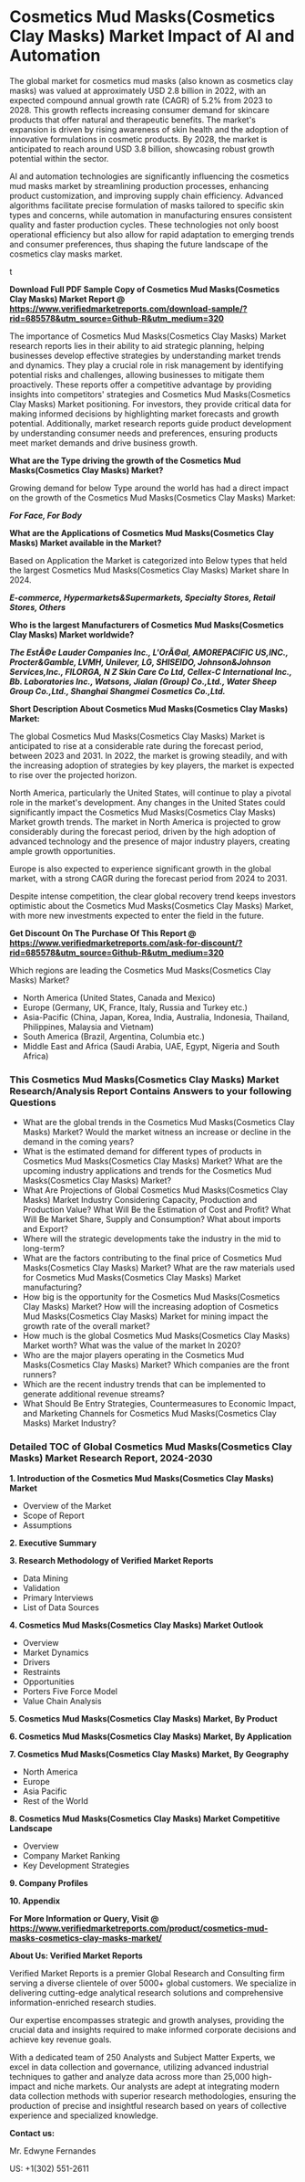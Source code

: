 <meta name="title" content="Global Cosmetics Mud Masks(Cosmetics Clay Masks) Market Impact of AI and Automation"><meta name="description" content="The global market for cosmetics mud masks (also known as cosmetics clay masks) was valued at approximately USD 2.8 billion in 2022, with an expected compound annual gr"><meta name="title" content="Cosmetics Mud Masks(Cosmetics Clay Masks) Market Size, Share, Scope, Trends, Growth, Opportunities, Analysis, Forecast"><h1>Cosmetics Mud Masks(Cosmetics Clay Masks) Market Impact of AI and Automation</h1><p>The global market for cosmetics mud masks (also known as cosmetics clay masks) was valued at approximately USD 2.8 billion in 2022, with an expected compound annual growth rate (CAGR) of 5.2% from 2023 to 2028. This growth reflects increasing consumer demand for skincare products that offer natural and therapeutic benefits. The market's expansion is driven by rising awareness of skin health and the adoption of innovative formulations in cosmetic products. By 2028, the market is anticipated to reach around USD 3.8 billion, showcasing robust growth potential within the sector.</p><p>AI and automation technologies are significantly influencing the cosmetics mud masks market by streamlining production processes, enhancing product customization, and improving supply chain efficiency. Advanced algorithms facilitate precise formulation of masks tailored to specific skin types and concerns, while automation in manufacturing ensures consistent quality and faster production cycles. These technologies not only boost operational efficiency but also allow for rapid adaptation to emerging trends and consumer preferences, thus shaping the future landscape of the cosmetics clay masks market.</p>t</p><p id="" class=""><strong>Download Full PDF Sample Copy of Cosmetics Mud Masks(Cosmetics Clay Masks) Market Report @ <a href="https://www.verifiedmarketreports.com/download-sample/?rid=685578&utm_source=Github-R&utm_medium=320" target="_blank">https://www.verifiedmarketreports.com/download-sample/?rid=685578&utm_source=Github-R&utm_medium=320</a></strong></p><p>The importance of&nbsp;Cosmetics Mud Masks(Cosmetics Clay Masks) Market research reports lies in their ability to aid strategic planning, helping businesses develop effective strategies by understanding market trends and dynamics. They play a crucial role in risk management by identifying potential risks and challenges, allowing businesses to mitigate them proactively. These reports offer a competitive advantage by providing insights into competitors' strategies and Cosmetics Mud Masks(Cosmetics Clay Masks) Market positioning. For investors, they provide critical data for making informed decisions by highlighting market forecasts and growth potential. Additionally, market research reports guide product development by understanding consumer needs and preferences, ensuring products meet market demands and drive business growth.</p><p><strong>What are the&nbsp;Type driving the growth of the Cosmetics Mud Masks(Cosmetics Clay Masks) Market?</strong></p><p id="" class="">Growing demand for below Type around the world has had a direct impact on the growth of the Cosmetics Mud Masks(Cosmetics Clay Masks) Market:</p><em><strong>For Face, For Body</strong></em></p><strong>What are the&nbsp;Applications&nbsp;of Cosmetics Mud Masks(Cosmetics Clay Masks) Market available in the Market?</strong></p><p id="" class="">Based on Application the Market is categorized into Below types that held the largest Cosmetics Mud Masks(Cosmetics Clay Masks) Market share In 2024.</p><em><strong>E-commerce, Hypermarkets&Supermarkets, Specialty Stores, Retail Stores, Others</strong></em></p><strong>Who is the largest Manufacturers of Cosmetics Mud Masks(Cosmetics Clay Masks) Market worldwide?</strong></p><p><em><strong>The EstÃ©e Lauder Companies Inc., L'OrÃ©al, AMOREPACIFIC US,INC., Procter&Gamble, LVMH, Unilever, LG, SHISEIDO, Johnson&Johnson Services,Inc., FILORGA, N Z Skin Care Co Ltd, Cellex-C International Inc., Bb. Laboratories Inc., Watsons, Jialan (Group) Co.,Ltd., Water Sheep Group Co.,Ltd., Shanghai Shangmei Cosmetics Co.,Ltd.</strong></em></p><p id="" class=""><strong>Short Description About Cosmetics Mud Masks(Cosmetics Clay Masks) Market:</strong></p><p>The global Cosmetics Mud Masks(Cosmetics Clay Masks) Market is anticipated to rise at a considerable rate during the forecast period, between 2023 and 2031. In 2022, the market is growing steadily, and with the increasing adoption of strategies by key players, the market is expected to rise over the projected horizon.</p><p>North America, particularly the United States, will continue to play a pivotal role in the market's development. Any changes in the United States could significantly impact the Cosmetics Mud Masks(Cosmetics Clay Masks) Market growth trends. The market in North America is projected to grow considerably during the forecast period, driven by the high adoption of advanced technology and the presence of major industry players, creating ample growth opportunities.</p><p>Europe is also expected to experience significant growth in the global market, with a strong CAGR during the forecast period from 2024 to 2031.</p><p>Despite intense competition, the clear global recovery trend keeps investors optimistic about the Cosmetics Mud Masks(Cosmetics Clay Masks) Market, with more new investments expected to enter the field in the future.</p><p id="" class=""><strong>Get Discount On The Purchase Of This Report @ <a href="https://www.verifiedmarketreports.com/ask-for-discount/?rid=685578&utm_source=Github-R&utm_medium=320" target="_blank">https://www.verifiedmarketreports.com/ask-for-discount/?rid=685578&utm_source=Github-R&utm_medium=320</a></strong></p>Which regions are leading the Cosmetics Mud Masks(Cosmetics Clay Masks) Market?</p><ul><li>North America (United States, Canada and Mexico)</li><li>Europe (Germany, UK, France, Italy, Russia and Turkey etc.)</li><li>Asia-Pacific (China, Japan, Korea, India, Australia, Indonesia, Thailand, Philippines, Malaysia and Vietnam)</li><li>South America (Brazil, Argentina, Columbia etc.)</li><li>Middle East and Africa (Saudi Arabia, UAE, Egypt, Nigeria and South Africa)</li></ul><h3 id="" class="">This Cosmetics Mud Masks(Cosmetics Clay Masks) Market Research/Analysis Report Contains Answers to your following Questions</h3><ul><li>What are the global trends in the Cosmetics Mud Masks(Cosmetics Clay Masks) Market? Would the market witness an increase or decline in the demand in the coming years?</li><li>What is the estimated demand for different types of products in Cosmetics Mud Masks(Cosmetics Clay Masks) Market? What are the upcoming industry applications and trends for the Cosmetics Mud Masks(Cosmetics Clay Masks) Market?</li><li>What Are Projections of Global Cosmetics Mud Masks(Cosmetics Clay Masks) Market Industry Considering Capacity, Production and Production Value? What Will Be the Estimation of Cost and Profit? What Will Be Market Share, Supply and Consumption? What about imports and Export?</li><li>Where will the strategic developments take the industry in the mid to long-term?</li><li>What are the factors contributing to the final price of Cosmetics Mud Masks(Cosmetics Clay Masks) Market? What are the raw materials used for Cosmetics Mud Masks(Cosmetics Clay Masks) Market manufacturing?</li><li>How big is the opportunity for the Cosmetics Mud Masks(Cosmetics Clay Masks) Market? How will the increasing adoption of Cosmetics Mud Masks(Cosmetics Clay Masks) Market for mining impact the growth rate of the overall market?</li><li>How much is the global Cosmetics Mud Masks(Cosmetics Clay Masks) Market worth? What was the value of the market In 2020?</li><li>Who are the major players operating in the Cosmetics Mud Masks(Cosmetics Clay Masks) Market? Which companies are the front runners?</li><li>Which are the recent industry trends that can be implemented to generate additional revenue streams?</li><li>What Should Be Entry Strategies, Countermeasures to Economic Impact, and Marketing Channels for Cosmetics Mud Masks(Cosmetics Clay Masks) Market Industry?</li></ul><h3 id="" class="">Detailed TOC of Global Cosmetics Mud Masks(Cosmetics Clay Masks) Market Research Report, 2024-2030</h3><p id="" class=""><strong>1. Introduction of the Cosmetics Mud Masks(Cosmetics Clay Masks) Market</strong></p><ul><li>Overview of the Market</li><li>Scope of Report</li><li>Assumptions</li></ul><p id="" class=""><strong>2. Executive Summary</strong></p><p id="" class=""><strong>3. Research Methodology of Verified Market Reports</strong></p><ul><li>Data Mining</li><li>Validation</li><li>Primary Interviews</li><li>List of Data Sources</li></ul><p id="" class=""><strong>4. Cosmetics Mud Masks(Cosmetics Clay Masks) Market Outlook</strong></p><ul><li>Overview</li><li>Market Dynamics</li><li>Drivers</li><li>Restraints</li><li>Opportunities</li><li>Porters Five Force Model</li><li>Value Chain Analysis</li></ul><p id="" class=""><strong>5. Cosmetics Mud Masks(Cosmetics Clay Masks) Market, By Product</strong></p><p id="" class=""><strong>6. Cosmetics Mud Masks(Cosmetics Clay Masks) Market, By Application</strong></p><p id="" class=""><strong>7. Cosmetics Mud Masks(Cosmetics Clay Masks) Market, By Geography</strong></p><ul><li>North America</li><li>Europe</li><li>Asia Pacific</li><li>Rest of the World</li></ul><p id="" class=""><strong>8. Cosmetics Mud Masks(Cosmetics Clay Masks) Market Competitive Landscape</strong></p><ul><li>Overview</li><li>Company Market Ranking</li><li>Key Development Strategies</li></ul><p id="" class=""><strong>9. Company Profiles</strong></p><p id="" class=""><strong>10. Appendix</strong></p><p id="" class=""><strong>For More Information or Query, Visit @ <a href="https://www.verifiedmarketreports.com/product/cosmetics-mud-masks-cosmetics-clay-masks-market/" target="_blank">https://www.verifiedmarketreports.com/product/cosmetics-mud-masks-cosmetics-clay-masks-market/</a></strong></p><p id="" class=""><strong>About Us: Verified Market Reports</strong></p><p id="" class="">Verified Market Reports is a premier Global Research and Consulting firm serving a diverse clientele of over 5000+ global customers. We specialize in delivering cutting-edge analytical research solutions and comprehensive information-enriched research studies.</p><p id="" class="">Our expertise encompasses strategic and growth analyses, providing the crucial data and insights required to make informed corporate decisions and achieve key revenue goals.</p><p id="" class="">With a dedicated team of 250 Analysts and Subject Matter Experts, we excel in data collection and governance, utilizing advanced industrial techniques to gather and analyze data across more than 25,000 high-impact and niche markets. Our analysts are adept at integrating modern data collection methods with superior research methodologies, ensuring the production of precise and insightful research based on years of collective experience and specialized knowledge.</p><p id="" class=""><strong>Contact us:</strong></p><p id="" class="">Mr. Edwyne Fernandes</p><p id="" class="">US: +1(302) 551-2611</p>